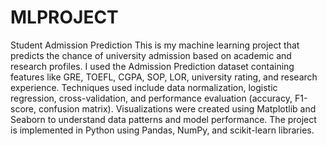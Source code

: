 # MLPROJECT
Student Admission Prediction 
This is my machine learning project that predicts the chance of university admission based on academic and research profiles.
I used the Admission Prediction dataset containing features like GRE, TOEFL, CGPA, SOP, LOR, university rating, and research experience.
Techniques used include data normalization, logistic regression, cross-validation, and performance evaluation (accuracy, F1-score, confusion matrix).
Visualizations were created using Matplotlib and Seaborn to understand data patterns and model performance.
The project is implemented in Python using Pandas, NumPy, and scikit-learn libraries.
